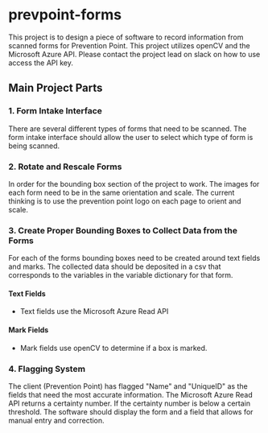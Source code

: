 # prevpoint-forms

This project is to design a piece of software to record information from scanned forms for Prevention Point. This project utilizes openCV and the Microsoft Azure API. Please contact the project lead on slack on how to use access the API key. 


## Main Project Parts

### 1. Form Intake Interface

There are several different types of forms that need to be scanned. The form intake interface should allow the user to select which type of form is being scanned. 

### 2. Rotate and Rescale Forms 

In order for the bounding box section of the project to work. The images for each form need to be in the same orientation and scale. The current thinking is to use the prevention point logo on each page to orient and scale. 

### 3. Create Proper Bounding Boxes to Collect Data from the Forms  

For each of the forms bounding boxes need to be created around text fields and marks. The collected data should be deposited in a csv that corresponds to the variables in the variable dictionary for that form. 

#### Text Fields 

- Text fields use the Microsoft Azure Read API

#### Mark Fields

- Mark fields use openCV to determine if a box is marked. 


### 4. Flagging System 

The client (Prevention Point) has flagged "Name" and "UniqueID" as the fields that need the most accurate information. The Microsoft Azure Read API returns a certainty number. If the certainty number is below a certain threshold. The software should display the form and a field that allows for manual entry and correction. 

